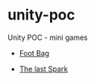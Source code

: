 # unity-poc

Unity POC - mini games

* [Foot Bag](./foot-bag/README.md)

* [The last Spark](./the-last-spark/README.md)
